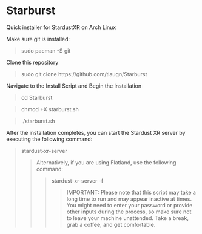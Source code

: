 # Starburst
Quick installer for StardustXR on Arch Linux

Make sure git is installed:
<blockquote>sudo pacman -S git</blockquote>

Clone this repository
<blockquote>sudo git clone https://github.com/tiaugn/Starburst</blockquote>

Navigate to the Install Script and Begin the Installation
<blockquote>cd Starburst</blockquote>
<blockquote>chmod +X starburst.sh</blockquote>
<blockquote>./starburst.sh</blockquote>

After the installation completes, you can start the Stardust XR server by executing the following command:

<blockquote>stardust-xr-server<blockquote>
  
Alternatively, if you are using Flatland, use the following command:
  
<blockquote>stardust-xr-server -f<blockquote> 
  
IMPORTANT:
Please note that this script may take a long time to run and may appear inactive at times. You might need to enter your password or provide other inputs during the process, so make sure not to leave your machine unattended. Take a break, grab a coffee, and get comfortable.
